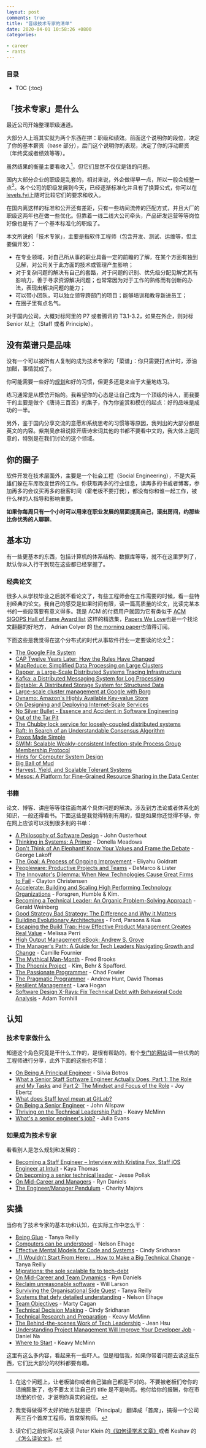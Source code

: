 ```yaml
---
layout: post
comments: true
title: "晋级技术专家的清单"
date: 2020-04-01 10:58:26 +0800
categories:

- career
- rants
---
```


<h3>目录</h3>

- TOC
{:toc}

## 「技术专家」是什么

最近公司开始整理职级通道。

大部分人上班其实就为两个东西在拼：职级和绩效。前面这个说明你的段位，决定了你的基本薪资（base 部分），后门这个说明你的表现，决定了你的浮动薪资（年终奖或者绩效等等）。

虽然结果的衡量主要看收入[^1]，但它们显然不仅仅是钱的问题。

国内大部分企业的职级是乱套的，相对来说，外企做得早一点，所以一般会规整一点[^2]。各个公司的职级发展到今天，已经逐渐标准化并且有了换算公式，你可以在[levels.fyi](https://www.levels.fyi/)上随时比较它们的要求和收入。

在国内离这样的标准和公开还有差距，只有一些坊间流传的匹配方式，并且大厂的职级这两年也在做一些优化。但靠着一线二线大公司牵头，产品研发运营等等岗位好像也是有了一个基本标准化的职级了。

本文所说的「技术专家」，主要是指软件工程师（包含开发、测试、运维等，但主要偏开发）：

- 在专业领域，对自己所从事的职业具备一定的前瞻的了解，在某个方面有独到见解，对公司关于此方面的技术或管理产生影响；
- 对于复杂问题的解决有自己的套路，对于问题的识别、优先级分配见解尤其有影响力，善于寻求资源解决问题；也常常因为对于工作的熟练而有创新的办法，表现出解决问题的能力；
- 可以带小团队，可以独立领导跨部门的项目；能够培训和教导新进员工；
- 在圈子里有点名气。

对于国内公司，大概对标阿里的 P7 或者腾讯的 T3.1-3.2，如果在外企，则对标 Senior 以上（Staff 或者 Principle）。

## 没有菜谱只是品味

没有一个可以被所有人复制的成为技术专家的「菜谱」：你只需要打点计时，添油加醋，事情就成了。

你可能需要一些好的[规划](/2019/10/how-to-treat-your-30-years-career-as-a-product/)和好的习惯，但更多还是来自于大量地练习。

练习通常是从模仿开始的。我希望你的心态是让自己成为一个顶级的诗人，而我要干的主要是做个《唐诗三百首》的集子，作为你鉴赏和模仿的起点：好的品味是成功的一半。

另外，鉴于国内分享交流的意愿和系统思考的习惯等等原因，我列出的大部分都是英文的内容。紫荆吴彦祖说除开唐诗宋词其他的书都不要看中文的，我大体上是同意的，特别是在我们讨论的这个领域。

## 你的圈子

软件开发在技术层面外，主要是一个社会工程（Social Engineering），不是大英雄们躲在车库改变世界的工作。你获取再多的行业信息，读再多的书或者博客，参加再多的会议买再多的极客时间（霍老板不要打我），都没有你和谁一起工作，被什么样的人指导和影响重要。

**如果你每周只有一个小时可以用来在职业发展的层面提高自己，滚出房间，约那些比你优秀的人聊聊**。

## 基本功

有一些更基本的东西，包括计算机的体系结构、数据库等等，就不在这里罗列了，默认你从入行干到现在这些都已经掌握了。

### 经典论文

很多人从学校毕业之后就不看论文了，有些工程师会在工作需要的时候，看一些特别经典的论文。我自己的感受是如果时间有限，读一篇高质量的论文，比读完某本书的一些段落要有意义得多。我是 ACM 的付费用户就因为它有类似于 [ACM SIGOPS Hall of Fame Award list](https://www.sigops.org/awards/hof/) 这样的精选集，[Papers We Love](https://paperswelove.org/)也是一个找论文翻翻的好地方， Adrian Colyer 的 [the morning paper](https://blog.acolyer.org/)也值得订阅。

下面这些是我觉得在这个分布式的时代从事软件行业一定要读的论文[^3]：

- [The Google File System](https://s3.amazonaws.com/systemsandpapers/papers/gfs.pdf)
- [CAP Twelve Years Later: How the Rules Have Changed](https://www.infoq.com/articles/cap-twelve-years-later-how-the-rules-have-changed)
- [MapReduce: Simplified Data Processing on Large Clusters](https://s3.amazonaws.com/systemsandpapers/papers/mapreduce.pdf)
- [Dapper, a Large-Scale Distributed Systems Tracing Infrastructure](https://s3.amazonaws.com/systemsandpapers/papers/dapper.pdf)
- [Kafka: a Distributed Messaging System for Log Processing](https://s3.amazonaws.com/systemsandpapers/papers/Kafka.pdf)
- [Bigtable: A Distributed Storage System for Structured Data](https://static.googleusercontent.com/media/research.google.com/en//archive/bigtable-osdi06.pdf)
- [Large-scale cluster management at Google with Borg](https://s3.amazonaws.com/systemsandpapers/papers/borg.pdf)
- [Dynamo: Amazon's Highly Available Key-value Store](https://s3.amazonaws.com/systemsandpapers/papers/amazon-dynamo-sosp2007.pdf)
- [On Designing and Deploying Internet-Scale Services](https://s3.amazonaws.com/systemsandpapers/papers/hamilton.pdf)
- [No Silver Bullet - Essence and Accident in Software Engineering](https://s3.amazonaws.com/systemsandpapers/papers/Frederick_Brooks_87-No_Silver_Bullet_Essence_and_Accidents_of_Software_Engineering.pdf)
- [Out of the Tar Pit](https://s3.amazonaws.com/systemsandpapers/papers/outofthetarpit.pdf)
- [The Chubby lock service for loosely-coupled distributed systems](https://s3.amazonaws.com/systemsandpapers/papers/chubby-osdi06.pdf)
- [Raft: In Search of an Understandable Consensus Algorithm](https://s3.amazonaws.com/systemsandpapers/papers/raft.pdf)
- [Paxos Made Simple](https://s3.amazonaws.com/systemsandpapers/papers/paxos-made-simple.pdf)
- [SWIM: Scalable Weakly-consistent Infection-style Process Group Membership Protocol](https://s3.amazonaws.com/systemsandpapers/papers/swim.pdf)
- [Hints for Computer System Design](https://s3.amazonaws.com/systemsandpapers/papers/acrobat-17.pdf)
- [Big Ball of Mud](https://s3.amazonaws.com/systemsandpapers/papers/bigballofmud.pdf)
- [Harvest, Yield, and Scalable Tolerant Systems](https://s3.amazonaws.com/systemsandpapers/papers/FOX_Brewer_99-Harvest_Yield_and_Scalable_Tolerant_Systems.pdf)
- [Mesos: A Platform for Fine-Grained Resource Sharing in the Data Center](https://s3.amazonaws.com/systemsandpapers/papers/mesos.pdf)

### 书籍

论文、博客、讲座等等往往面向某个具体问题的解决。涉及到方法论或者体系化的知识，一般还得看书。下面这些是我觉得特别有用的，但是如果你还觉得不够，你在网上应该可以找到很多别的书单：

- [A Philosophy of Software Design](https://lethain.com/notes-philosophy-software-design/) - John Ousterhout
- [Thinking in Systems: A Primer](https://www.amazon.com/Thinking-Systems-Donella-H-Meadows/dp/1603580557) - Donella Meadows
- [Don't Think of An Elephant! Know Your Values and Frame the Debate](https://www.amazon.com/ALL-NEW-Dont-Think-Elephant-ebook/dp/B00NP9LHFA/ref=sr_1_1?s=books&ie=UTF8&qid=1532354336&sr=1-1&keywords=don%27t+think+of+an+elephant) - George Lakoff
- [The Goal: A Process of Ongoing Improvement](https://www.amazon.com/Goal-Process-Ongoing-Improvement-ebook/dp/B002LHRM2O/ref=sr_1_1?s=books&ie=UTF8&qid=1532354435&sr=1-1&keywords=the+goal) - Eliyahu Goldratt
- [Peopleware: Productive Projects and Teams](https://www.amazon.com/Peopleware-Productive-Projects-Teams-3rd/dp/0321934113/ref=sr_1_1?s=books&ie=UTF8&qid=1532354245&sr=1-1&keywords=peopleware) - DeMarco & Lister
- [The Innovator's Dilemma: When New Technologies Cause Great Firms to Fail](https://www.amazon.com/Innovators-Dilemma-Technologies-Management-Innovation-ebook/dp/B012BLTM6I/ref=sr_1_1?s=books&ie=UTF8&qid=1532438615&sr=1-1&keywords=the+innovator%27s+dilemma) - Clayton Christensen
- [Accelerate: Building and Scaling High Performing Technology Organizations](https://www.amazon.com/Accelerate-Software-Performing-Technology-Organizations-ebook/dp/B07B9F83WM/ref=sr_1_1?s=books&ie=UTF8&qid=1532354658&sr=1-1&keywords=accelerate+devops) - Forsgren, Humble & Kim.
- [Becoming a Technical Leader: An Organic Problem-Solving Approach](https://www.amazon.com/Becoming-Technical-Leader-Gerald-Weinberg-ebook/dp/B004J4VV3I/ref=sr_1_2?s=digital-text&ie=UTF8&qid=1532438948&sr=1-2&keywords=becoming+a+technical+leader) - Gerald Weinberg
- [Good Strategy Bad Strategy: The Difference and Why it Matters](https://www.amazon.com/Good-Strategy-Bad-Difference-Matters-ebook/dp/B004J4WKEC/ref=sr_1_2?s=books&ie=UTF8&qid=1532354394&sr=1-2&keywords=good+strategy%2C+bad+strategy)
- [Building Evolutionary Architectures](https://lethain.com/building-evolutionary-architectures/) - Ford, Parsons & Kua
- [Escaping the Build Trap: How Effective Product Management Creates Real Value](https://www.amazon.com/dp/B07K3QBWG1/ref=dp-kindle-redirect?_encoding=UTF8&btkr=1) - Melissa Perri
- [High Output Management eBook: Andrew S. Grove](https://www.amazon.com/dp/B015VACHOK/)
- [The Manager's Path: A Guide for Tech Leaders Navigating Growth and Change](https://www.amazon.com/Managers-Path-Leaders-Navigating-Growth-ebook/dp/B06XP3GJ7F/ref=sr_1_3?s=books&ie=UTF8&qid=1532438516&sr=1-3&keywords=high+output+management) - Camille Fournier
- [The Mythical Man-Month](https://www.amazon.com/Mythical-Man-Month-Software-Engineering-Anniversary/dp/0201835959/ref=sr_1_1?s=books&ie=UTF8&qid=1532354207&sr=1-1&keywords=mythical+man+month) - Fred Brooks
- [The Phoenix Project](https://www.amazon.com/Phoenix-Project-DevOps-Helping-Business-ebook/dp/B078Y98RG8/ref=sr_1_1?s=books&ie=UTF8&qid=1532354475&sr=1-1&keywords=the+phoenix+project) - Kim, Behr & Spafford.
- [The Passionate Programmer](https://www.amazon.com/Passionate-Programmer-Remarkable-Development-Pragmatic-ebook/dp/B00AYQNR5U/ref=sr_1_1?keywords=chad+fowler&qid=1582836888&sr=8-1) - Chad Fowler
- [The Pragmatic Programmer](https://www.amazon.com/Pragmatic-Programmer-Journeyman-Master/dp/020161622X) - Andrew Hunt, David Thomas
- [Resilient Management](https://resilient-management.com/) - Lara Hogan
- [Software Design X-Rays: Fix Technical Debt with Behavioral Code Analysis](https://www.amazon.com/Software-Design-X-Rays-Technical-Behavioral-ebook/dp/B07BVRLZ87) - Adam Tornhill

## 认知

### 技术专家做什么

知道这个角色究竟是干什么工作的，是很有帮助的，有个[专门的网站](https://staffeng.com/)请一些优秀的工程师进行分享，此外下面的这些也不错：

- [On Being A Principal Engineer](https://blog.dbsmasher.com/2019/01/28/on-being-a-principal-engineer.html) - Silvia Botros
- [What a Senior Staff Software Engineer Actually Does, Part 1: The Role and My Tasks](https://medium.com/box-tech-blog/what-a-senior-staff-software-engineer-actually-does-f3fc140d5f33) and [Part 2: The Mindset and Focus of the Role](https://medium.com/box-tech-blog/what-a-senior-staff-software-engineer-actually-does-d55308fcdd41) - Joy Ebertz
- [What does Staff level mean at GitLab?](https://about.gitlab.com/blog/2020/02/18/staff-level-engineering-at-gitlab/)
- [On Being a Senior Engineer](https://www.kitchensoap.com/2012/10/25/on-being-a-senior-engineer/) - John Allspaw
- [Thriving on the Technical Leadership Path](https://keavy.com/work/thriving-on-the-technical-leadership-path/) - Keavy McMinn
- [What's a senior engineer's job?](https://jvns.ca/blog/senior-engineer/) - Julia Evans

### 如果成为技术专家

看看别人是怎么规划和发展的：

- [Becoming a Staff Engineer – Interview with Kristina Fox, Staff iOS Engineer at Intuit](https://elpha.com/posts/4j56np6p/becoming-a-staff-engineer-interview-with-kristina-fox-staff-ios-engineer-at-intuit) - Kaya Thomas
- [On becoming a senior technical leader](https://blog.coinbase.com/on-becoming-a-senior-technical-leader-14106f1383b8) - Jesse Pollak
- [On Mid-Career and Managers](https://www.ryn.works/blog/on-mid-career-and-managers) - Ryn Daniels
- [The Engineer/Manager Pendulum](https://charity.wtf/2017/05/11/the-engineer-manager-pendulum/) - Charity Majors

## 实操

当你有了技术专家的基本功和认知，在实际工作中怎么干：

- [Being Glue](https://noidea.dog/glue) - Tanya Reilly
- [Computers can be understood](https://blog.nelhage.com/post/computers-can-be-understood/) - Nelson Elhage
- [Effective Mental Models for Code and Systems](https://medium.com/@copyconstruct/effective-mental-models-for-code-and-systems-7c55918f1b3e) - Cindy Sridharan
- [「I Wouldn’t Start From Here」. How to Make a Big Technical Change](https://noidea.dog/blog/getting-there-from-here) - Tanya Reilly
- [Migrations: the sole scalable fix to tech-debt](https://lethain.com/migrations/)
- [On Mid-Career and Team Dynamics](https://www.ryn.works/blog/on-mid-career-and-team-dynamics) - Ryn Daniels
- [Reclaim unreasonable software](https://lethain.com/reclaim-unreasonable-software/) - Will Larson
- [Surviving the Organisational Side Quest](https://noidea.dog/blog/surviving-the-organisational-side-quest) - Tanya Reilly
- [Systems that defy detailed understanding](https://blog.nelhage.com/post/systems-that-defy-understanding/) - Nelson Elhage
- [Team Objectives](https://svpg.com/team-objectives-overview/) - Marty Cagan
- [Technical Decision Making](https://medium.com/@copyconstruct/technical-decision-making-9b2817c18da4) - Cindy Sridharan
- [Technical Research and Preparation](https://keavy.com/work/technical-preparation/) - Keavy McMinn
- [The Behind-the-scenes Work of Tech Leadership](https://blog.coleadership.com/behind-the-scenes-tech-leadership/) - Jean Hsu
- [Understanding Project Management Will Improve Your Developer Job](https://blog.danielna.com/understanding-project-management-will-improve-your-developer-job/) - Daniel Na
- [Where to Start](https://keavy.com/work/where-to-start/) - Keavy McMinn

这里有这么多内容，看起来有一些吓人。但是相信我，如果你带着问题去读这些东西，它们比大部分的材料都要有趣。

[^1]: 在这个问题上，让老板骗你或者自己骗自己都是不对的。不要被老板们夸你的话搞膨胀了，也不要太关注自己的 title 是不是响亮。他付给你的报酬，你在市场里的价位，才说明你真实的段位。
[^2]: 我觉得做得不太好的地方就是把 「Principal」 翻译成「首席」，搞得一个公司两三百个首席工程师，首席架构师。
[^3]: 读它们之前你可以先读读 Peter Klein 的[《如何读学术文章》](https://organizationsandmarkets.com/2010/08/31/how-to-read-an-academic-article/)或者 Keshav 的 [《怎么读论文》](https://blizzard.cs.uwaterloo.ca/keshav/home/Papers/data/07/paper-reading.pdf)。